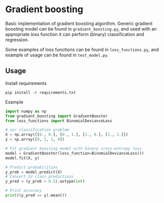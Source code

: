 # Gradient boosting
Basic implementation of gradient boosting algorithm.
Generic gradient boosting model can be found in `gradient_boosting.py`, and used with an appropriate 
loss function it can perform (binary) classification and regression. 

Some examples of loss functions can be found in `loss_functions.py`, and example of usage can be found in `test_model.py`.

## Usage
Install requirements
```
pip install -r requirements.txt
```

Example
```python
import numpy as np
from gradient_boosting import GradientBooster
from loss_functions import BinomialDevianceLoss

# xor classification problem
X = np.array([[0., 0.], [0., 1.], [1., 0.], [1., 1.]])
y = np.array([0, 1, 1, 0])

# Fit gradient boosting model with binary cross-entropy loss
model = GradientBooster(loss_function=BinomialDevianceLoss())
model.fit(X, y)

# Predict probabilities
y_prob = model.predict(X)
# Convert to class predictions
y_pred = (y_prob > 0.5).astype(int)

# Print accuracy
print((y_pred == y).mean())
```

